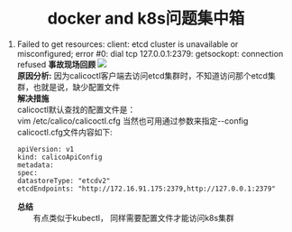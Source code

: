 # <center>docker and k8s问题集中箱</center>  
1. Failed to get resources: client: etcd cluster is unavailable or misconfigured; error #0: dial tcp 127.0.0.1:2379: getsockopt: connection refused **事故现场回顾** 
![](https://note.youdao.com/yws/public/resource/75a2d26febf925ba29e8f16ee51f93fd/xmlnote/B31D0C0EE27049738142E064261BEC8C/20168)  
**原因分析:** 
    因为calicoctl客户端去访问etcd集群时，不知道访问那个etcd集群，也就是说，缺少配置文件  
**解决措施**  
calicoctl默认查找的配置文件是：  
vim /etc/calico/calicoctl.cfg
当然也可用通过参数来指定--config  
calicoctl.cfg文件内容如下: 
    ```
    apiVersion: v1
    kind: calicoApiConfig
    metadata:
    spec:
    datastoreType: "etcdv2"
    etcdEndpoints: "http://172.16.91.175:2379,http://127.0.0.1:2379"  
    ```    

    **总结**  
&ensp;&ensp;&ensp;&ensp;有点类似于kubectl， 同样需要配置文件才能访问k8s集群  










